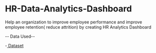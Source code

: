 # HR-Data-Analytics-Dashboard

Help an organization to improve employee performance and improve employee retention( reduce attrition) by creating HR Analytics Dashboard

-- Data Used--

-<a href="https://github.com/sukritideb28/HR-Data-Analytics-Dashboard/commit/779914a68976e09daee78d1f9c4f8071de8e75a2#diff-5a70cc0bed8d00ab8e8784e58a628e838f8f40397fb842e545b95e8ed8c0da23"> Dataset</a>
